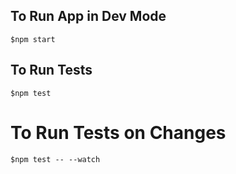 ## To Run App in Dev Mode

```
$npm start
```
## To Run Tests

```
$npm test
```
# To Run Tests on Changes

```
$npm test -- --watch
```
